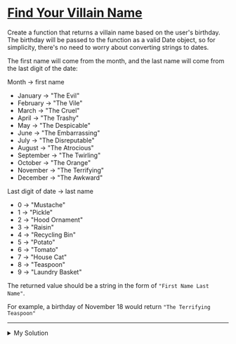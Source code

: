 # [Find Your Villain Name](https://www.codewars.com/kata/536c00e21da4dc0a0700128b)

Create a function that returns a villain name based on the user's birthday. The birthday will be passed to the function
as a valid Date object, so for simplicity, there's no need to worry about converting strings to dates.

The first name will come from the month, and the last name will come from the last digit of the date:

Month -> first name

- January -> "The Evil"
- February -> "The Vile"
- March -> "The Cruel"
- April -> "The Trashy"
- May -> "The Despicable"
- June -> "The Embarrassing"
- July -> "The Disreputable"
- August -> "The Atrocious"
- September -> "The Twirling"
- October -> "The Orange"
- November -> "The Terrifying"
- December -> "The Awkward"

Last digit of date -> last name

- 0 -> "Mustache"
- 1 -> "Pickle"
- 2 -> "Hood Ornament"
- 3 -> "Raisin"
- 4 -> "Recycling Bin"
- 5 -> "Potato"
- 6 -> "Tomato"
- 7 -> "House Cat"
- 8 -> "Teaspoon"
- 9 -> "Laundry Basket"

The returned value should be a string in the form of `"First Name Last Name"`.

For example, a birthday of November 18 would return `"The Terrifying Teaspoon"`

---

<details><summary>My Solution</summary>

```js
function getVillainName(birthday) {
  const m = [
    'Evil',
    'Vile',
    'Cruel',
    'Trashy',
    'Despicable',
    'Embarrassing',
    'Disreputable',
    'Atrocious',
    'Twirling',
    'Orange',
    'Terrifying',
    'Awkward'
  ]
  const d = [
    'Mustache',
    'Pickle',
    'Hood Ornament',
    'Raisin',
    'Recycling Bin',
    'Potato',
    'Tomato',
    'House Cat',
    'Teaspoon',
    'Laundry Basket'
  ]
  const bM = birthday.getMonth()
  const bD = birthday.getDate() % 10
  const firstName = m[bM]
  const lastName = d[bD]

  return `The ${firstName} ${lastName}`
}
```

</details>
